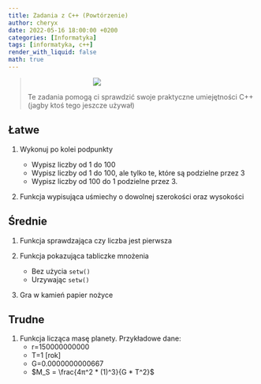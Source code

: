 ```yaml
---
title: Zadania z C++ (Powtórzenie)
author: cheryx
date: 2022-05-16 18:00:00 +0200
categories: [Informatyka]
tags: [informatyka, c++]
render_with_liquid: false
math: true
---
```


> <div style="max-width: 200px; margin: auto;">
>
> <img src="https://user-images.githubusercontent.com/58445363/167497762-bdfe666f-f795-4f3a-b083-243b24d71bfc.png" />
> 
> </div>
> 
> Te zadania pomogą ci sprawdzić swoje praktyczne umiejętności C++ (jagby ktoś tego jeszcze używał)

## Łatwe

1. Wykonuj po kolei podpunkty
    - Wypisz liczby od 1 do 100
    - Wypisz liczby od 1 do 100, ale tylko te, które są podzielne przez 3
    - Wypisz liczby od 100 do 1 podzielne przez 3.

2. Funkcja wypisująca uśmiechy o dowolnej szerokości oraz wysokości 

## Średnie

1. Funkcja sprawdzająca czy liczba jest pierwsza

2. Funkcja pokazująca tabliczke mnożenia
    - Bez użycia `setw()`
    - Urzywając `setw()`

3. Gra w kamień papier nożyce

## Trudne

1. Funkcja licząca masę planety. Przykładowe dane:
    * r=150000000000
    * T=1 [rok]
    * G=0.0000000000667
    * $M_S = \frac{4π^2 * (1)^3}{G * T^2}$

